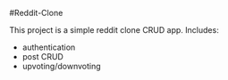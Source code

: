 #Reddit-Clone

This project is a simple reddit clone CRUD app. Includes: 
- authentication
- post CRUD
- upvoting/downvoting

